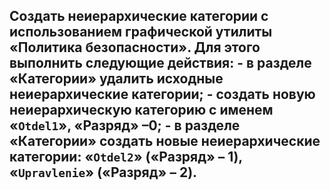 ## Создать неиерархические категории с использованием графической утилиты «Политика безопасности». Для этого выполнить следующие действия: - в разделе «Категории» удалить исходные неиерархические категории; - создать новую неиерархическую категорию с именем «`Otdel1`», «Разряд» –0; - в разделе «Категории» создать новые неиерархические категории: «`Otdel2`» («Разряд» – 1), «`Upravlenie`» («Разряд» – 2).
